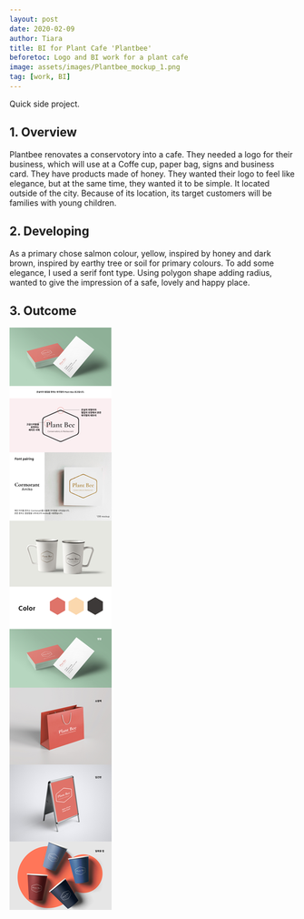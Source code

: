 ```yaml
---
layout: post
date: 2020-02-09
author: Tiara
title: BI for Plant Cafe 'Plantbee'
beforetoc: Logo and BI work for a plant cafe 
image: assets/images/Plantbee_mockup_1.png
tag: [work, BI]
---
```


Quick side project.


## 1. Overview
Plantbee renovates a conservotory into a cafe. They needed a logo for their business, which will use at a Coffe cup, paper bag, signs and business card. They have products made of honey. They wanted their logo to feel like elegance, but at the same time, they wanted it to be simple. It located outside of the city. Because of its location, its target customers will be families with young children.

## 2. Developing
As a primary chose salmon colour, yellow, inspired by honey and dark brown, inspired by earthy tree or soil for primary colours. To add some elegance, I used a serif font type. Using polygon shape adding radius, wanted to give the impression of a safe, lovely and happy place.

## 3. Outcome
![plantbee mockups](/assets/images/Plantbee-presentation.jpg)
